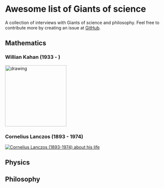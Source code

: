 # Awesome list of Giants of science

A collection of interviews with Giants of science and philosophy.
Feel free to contribute more by creating an issue at [GitHub](https://github.com/michalhabera/shouldersofgiants/issues).

## Mathematics

### Willian Kahan (1933 - )
<a href="http://www.youtube.com/watch?v=smrs6FfnCzs">
    <img src="http://img.youtube.com/vi/smrs6FfnCzs/0.jpg" alt="drawing" width="200"/>
</a>

### Cornelius Lanczos (1893 - 1974)
[![Cornelius Lanczos (1893-1974) about his life](http://img.youtube.com/vi/PO6xtSxB5Vg/0.jpg)](http://www.youtube.com/watch?v=PO6xtSxB5Vg "Cornelius Lanczos (1893-1974) about his life")


## Physics

## Philosophy